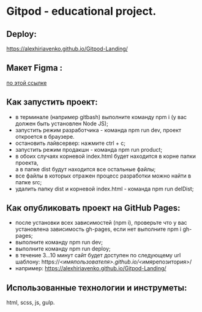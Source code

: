 # Gitpod - educational project.

## Deploy:

https://alexhiriavenko.github.io/Gitpod-Landing/

## Макет Figma :

[по этой ссылке](https://www.figma.com/design/qdqYUt3AYbMvDWZsWFVz0f/Gitpod?node-id=1-2&t=bPZPLRrQQzRqS9IY-0)

## Как запустить проект:

- в терминале (например gitbash) выполните команду npm i (у вас должен быть установлен Node JS);
- запустить режим разработчика - команда npm run dev, проект откроется в браузере.
- остановить лайвсервер: нажмите ctrl + c;
- запустить режим продакшн - команда npm run product;
- в обоих случаях корневой index.html будет находится в корне папки проекта, <br>
  а в папке dist будут находится все остальные файлы;
- все файлы в которых отражен процесс разработки можно найти в папке src;
- удалить папку dist и корневой index.html - команда npm run delDist;

## Как опубликовать проект на GitHub Pages:

- после установки всех зависимостей (npm i), проверьте что у вас установлена зависимость gh-pages, если нет выполните npm i gh-pages;
- выполните команду npm run dev;
- выполните команду npm run deploy;
- в течение 3...10 минут сайт будет доступен по следующему url шаблону: https://<имя*пользователя>.github.io/<имя*репозитория>/
- например: https://alexhiriavenko.github.io/Gitpod-Landing/

## Использованные технологии и инструметы:

html, scss, js, gulp.
